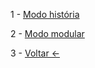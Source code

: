 1 -  [Modo história](Capitulos/organizacao.md)  

2 -  [Modo modular](Módulos.md)  

3 -  [Voltar <-]()
